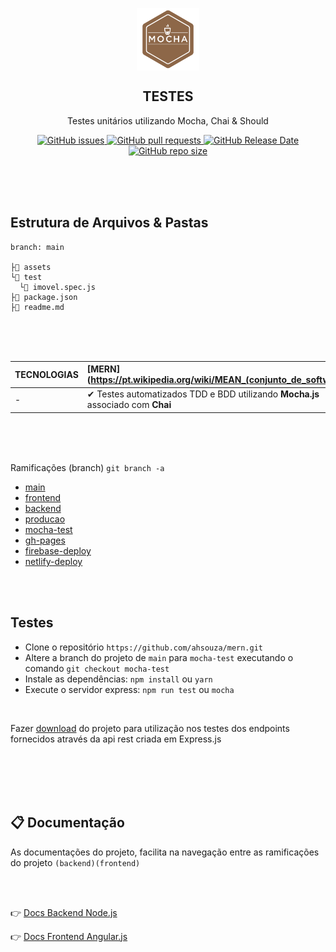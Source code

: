 <p align="center">
 <img width="100px" src="assets/mocha.png" align="center" alt="GitHub Readme Stats" />
 <h2 align="center">TESTES</h2>
 <p align="center">
    Testes unitários utilizando Mocha, Chai & Should</p>
 </p>
  <p align="center">
    <a href="https://github.com/ahsouza/github-readme-stats/actions">
      <img alt="GitHub issues" src="https://img.shields.io/github/issues/ahsouza/mern">
    </a>
    <a href="https://codecov.io/gh/ahsouza/github-readme-stats">
      <img alt="GitHub pull requests" src="https://img.shields.io/github/issues-pr/ahsouza/mern">
    </a>
    <a href="https://a.paddle.com/v2/click/16413/119403?link=1227">
      <img alt="GitHub Release Date" src="https://img.shields.io/github/release-date/ahsouza/mern">
    </a>
    <a href="https://a.paddle.com/v2/click/16413/119403?link=2345">
      <img alt="GitHub repo size" src="https://img.shields.io/github/repo-size/ahsouza/mern">
    </a>
  </p>
</p>

<br>
<br>
<br>

## Estrutura de Arquivos & Pastas

```
branch: main

├📂 assets
└📂 test
  └📄 imovel.spec.js
├📄 package.json
├📄 readme.md
```
<br>
<br>
<br>

| TECNOLOGIAS              | [MERN](https://pt.wikipedia.org/wiki/MEAN_(conjunto_de_software) |
| ------------------------ | :----------------------------------------------------------- |
| -                        | ✔ Testes automatizados TDD e BDD utilizando **Mocha.js** associado com **Chai**                      

<br>
<br>
<br>

Ramificações (branch) ```git branch -a```

- [main](https://github.com/ahsouza/mern/tree/main)
- [frontend](https://github.com/ahsouza/mern/tree/frontend)
- [backend](https://github.com/ahsouza/mern/tree/backend)
- [producao](https://github.com/ahsouza/mern/tree/producao)
- [mocha-test](https://github.com/ahsouza/mern/tree/mocha-test)
- [gh-pages](https://github.com/ahsouza/mern/tree/gh-pages)
- [firebase-deploy](https://github.com/ahsouza/mern/tree/firebase-deploy)
- [netlify-deploy](https://github.com/ahsouza/mern/tree/netlify-deploy)

<br>
<br>

## Testes

- Clone o repositório `https://github.com/ahsouza/mern.git` 
- Altere a branch do projeto de `main` para `mocha-test` executando o comando `git checkout mocha-test` 
- Instale as dependências: `npm install` ou `yarn`
- Execute o servidor express: `npm run test` ou `mocha`  


<br>

Fazer [download](https://github.com/ahsouza/mern/archive/mocha-test.zip) do projeto para utilização nos testes dos endpoints fornecidos através da api rest criada em Express.js


<br>
<br>
<br>
<br>

## 📋 Documentação

As documentações do projeto, facilita na navegação entre as ramificações do projeto `(backend)(frontend)` 

<br>
<br>

👉 [Docs Backend Node.js](https://github.com/ahsouza/mern/tree/backend)

👉 [Docs Frontend Angular.js](https://github.com/ahsouza/mern/tree/frontend)
